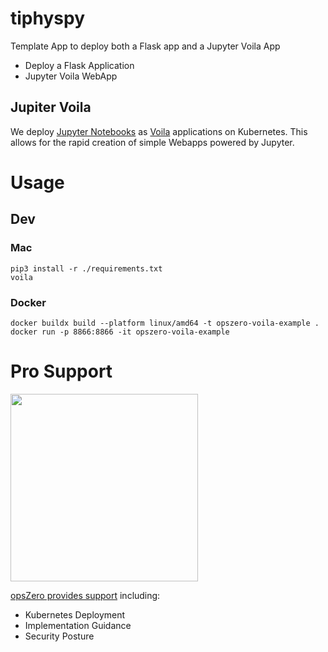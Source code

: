 # tiphyspy

Template App to deploy both a Flask app and a Jupyter Voila App

- Deploy a Flask Application
- Jupyter Voila WebApp

## Jupiter Voila

We deploy [Jupyter Notebooks](https://jupyter.org/) as
[Voila](https://github.com/voila-dashboards/voila) applications on Kubernetes.
This allows for the rapid creation of simple Webapps powered by Jupyter.

# Usage

## Dev

### Mac

```
pip3 install -r ./requirements.txt
voila
```

### Docker

```
docker buildx build --platform linux/amd64 -t opszero-voila-example .
docker run -p 8866:8866 -it opszero-voila-example
```

# Pro Support

<a href="https://www.opszero.com"><img src="https://assets.opszero.com/images/opszero_11_29_2016.png" width="300px"/></a>

[opsZero provides support](https://www.opszero.com/devops) including:

- Kubernetes Deployment
- Implementation Guidance
- Security Posture
